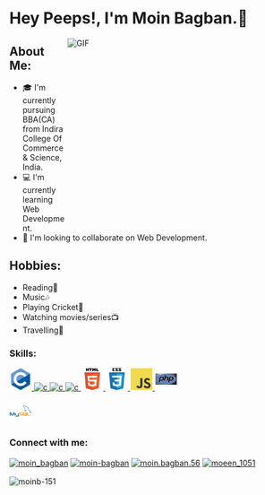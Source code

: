 ### <h1> Hey Peeps!, I'm Moin Bagban.👋 </h1>

<img align='right' alt="GIF" src="https://media.giphy.com/media/L1R1tvI9svkIWwpVYr/giphy.gif" width="400" height="320" />

## About Me:

- 🎓 I'm currently pursuing BBA(CA) from Indira College Of Commerce & Science, India.
- 💻 I'm currently learning Web Development.
- 🤝 I'm looking to collaborate on Web Development.


##  Hobbies:

- Reading📖
- Music🎶
- Playing Cricket🏏
- Watching movies/series📺
- Travelling🧳


<h3 align="left">Skills:</h3>
<p align="left"> <a href="https://www.cprogramming.com/" target="_blank"> <img src="https://raw.githubusercontent.com/devicons/devicon/master/icons/c/c-original.svg" alt="c" width="40" height="40"/> </a> 
<a href="https://isocpp.org/" target="_blank"> <img src="https://img.icons8.com/color/48/000000/c-plus-plus-logo.png" alt="c" width="40" height="40"/> </a>
<a href="https://www.java.com/" target="_blank"> <img src="https://findicons.com/files/icons/1007/crystal_like/128/java.png" alt="c" width="40" height="40"/> </a>
<a href="https://www.python.org/" target="_blank"> <img src="https://img.icons8.com/color/48/000000/python--v1.png" alt="c" width="40" height="40"/> </a>
<a href="https://www.w3.org/html/" target="_blank"> <img src="https://raw.githubusercontent.com/devicons/devicon/master/icons/html5/html5-original-wordmark.svg" alt="html5" width="40" height="40"/> </a> 
<a href="https://www.w3schools.com/css/" target="_blank"> <img src="https://raw.githubusercontent.com/devicons/devicon/master/icons/css3/css3-original-wordmark.svg" alt="css3" width="40" height="40"/> </a>
<a href="https://developer.mozilla.org/en-US/docs/Web/JavaScript" target="_blank"> <img src="https://raw.githubusercontent.com/devicons/devicon/master/icons/javascript/javascript-original.svg" alt="javascript" width="40" height="40"/> </a> 
<a href="https://www.php.net" target="_blank"> <img src="https://raw.githubusercontent.com/devicons/devicon/master/icons/php/php-original.svg" alt="php" width="40" height="40"/> </a> </p>
<a href="https://www.mysql.com/" target="_blank"> <img src="https://raw.githubusercontent.com/devicons/devicon/master/icons/mysql/mysql-original-wordmark.svg" alt="mysql" width="40" height="40"/> </a> 

<h3 align="left">Connect with me:</h3>
<p align="left">
<a href="https://twitter.com/moin_bagban" target="blank"><img align="center" src="https://cdn.jsdelivr.net/npm/simple-icons@3.0.1/icons/twitter.svg" alt="moin_bagban" height="30" width="40" /></a>
<a href="https://linkedin.com/in/moin-bagban" target="blank"><img align="center" src="https://cdn.jsdelivr.net/npm/simple-icons@3.0.1/icons/linkedin.svg" alt="moin-bagban" height="30" width="40" /></a>
<a href="https://fb.com/moin.bagban.56" target="blank"><img align="center" src="https://cdn.jsdelivr.net/npm/simple-icons@3.0.1/icons/facebook.svg" alt="moin.bagban.56" height="30" width="40" /></a>
<a href="https://instagram.com/moeen_1051" target="blank"><img align="center" src="https://cdn.jsdelivr.net/npm/simple-icons@3.0.1/icons/instagram.svg" alt="moeen_1051" height="30" width="40" /></a>
</p>


<p><img align="center" src="https://github-readme-stats.vercel.app/api/top-langs?username=moinb-151&show_icons=true&locale=en&layout=compact" alt="moinb-151" /></p>
